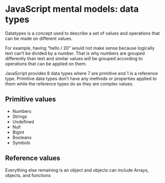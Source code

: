 # JavaScript mental models: data types

Datatypes is a concept used to describe a set of values and operations that can be made on different values.

For example, having “hello / 20” would not make sense because logically text can’t be divided by a number. That is why numbers are grouped differently than text and similar values will be grouped according to operations that can be applied on them.

JavaScript provides 8 data types where 7 are primitive and 1 is a reference type. Primitive data types don’t have any methods or properties applied to them while the reference types do as they are complex values.

## Primitive values

- Numbers
- Strings
- Undefined
- Null
- Bigint
- Booleans
- Symbols

## Reference values

Everything else remaining is an object and objects can include Arrays, objects, and functions
